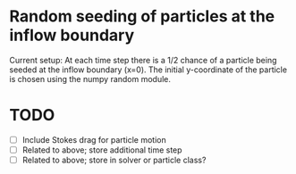 # Random seeding of particles at the inflow boundary

Current setup:
At each time step there is a 1/2 chance of a particle being seeded at the inflow boundary (x=0). The initial y-coordinate of the particle is chosen using the numpy random module.


# TODO
-[ ] Include Stokes drag for particle motion
-[ ] Related to above; store additional time step 
-[ ] Related to above; store in solver or particle class?
